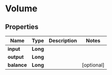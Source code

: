 

# Volume


## Properties

| Name | Type | Description | Notes |
|------------ | ------------- | ------------- | -------------|
|**input** | **Long** |  |  |
|**output** | **Long** |  |  |
|**balance** | **Long** |  |  [optional] |



